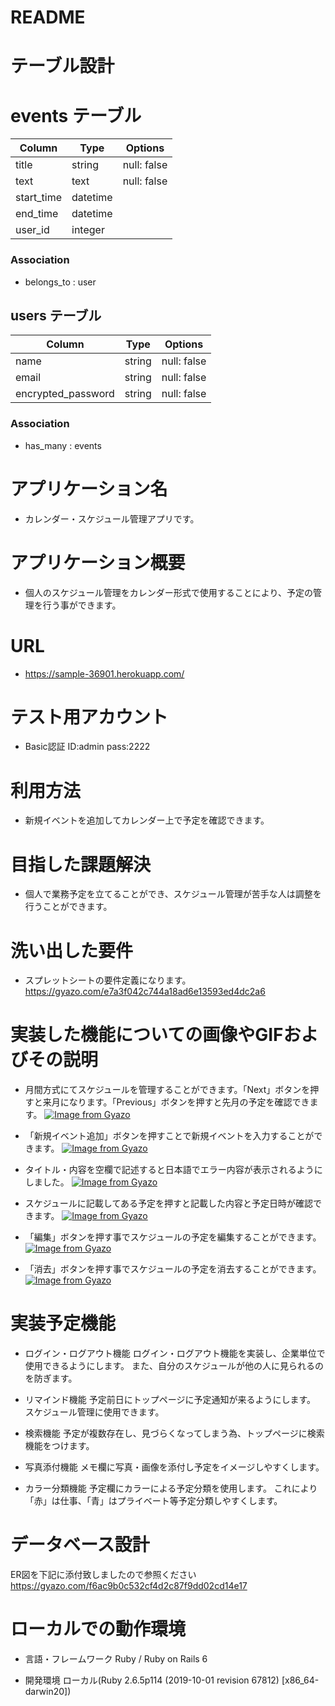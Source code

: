 # README

# テーブル設計

# events テーブル
| Column              | Type       | Options                   |
| ------------------- | ---------- | --------------------------|
| title               | string     | null: false               |
| text                | text       | null: false               |
| start_time          | datetime   |                           |
| end_time            | datetime   |                           |
| user_id             | integer    |                           |

### Association
- belongs_to : user

## users テーブル
| Column                 | Type       | Options                        |
| ---------------------- | ---------- | ------------------------------ |
| name                   | string     | null: false                    |
| email                  | string     | null: false                    |
| encrypted_password     | string     | null: false                    |

### Association
- has_many : events


# アプリケーション名
- カレンダー・スケジュール管理アプリです。


# アプリケーション概要
- 個人のスケジュール管理をカレンダー形式で使用することにより、予定の管理を行う事ができます。


# URL
-  https://sample-36901.herokuapp.com/


# テスト用アカウント
- Basic認証 ID:admin pass:2222


# 利用方法
- 新規イベントを追加してカレンダー上で予定を確認できます。


# 目指した課題解決
- 個人で業務予定を立てることができ、スケジュール管理が苦手な人は調整を行うことができます。


# 洗い出した要件
- スプレットシートの要件定義になります。
  https://gyazo.com/e7a3f042c744a18ad6e13593ed4dc2a6


# 実装した機能についての画像やGIFおよびその説明
- 月間方式にてスケジュールを管理することができます。「Next」ボタンを押すと来月になります。「Previous」ボタンを押すと先月の予定を確認できます。
[![Image from Gyazo](https://i.gyazo.com/866cabbfe0c18748cfab456ba94a22e9.gif)](https://gyazo.com/866cabbfe0c18748cfab456ba94a22e9)

- 「新規イベント追加」ボタンを押すことで新規イベントを入力することができます。
  [![Image from Gyazo](https://i.gyazo.com/4c373c61c9d85c221f7f96f93b9beb54.gif)](https://gyazo.com/4c373c61c9d85c221f7f96f93b9beb54)

- タイトル・内容を空欄で記述すると日本語でエラー内容が表示されるようにしました。
  [![Image from Gyazo](https://i.gyazo.com/a64fae9eece43025b501f1686dce816f.gif)](https://gyazo.com/a64fae9eece43025b501f1686dce816f)

- スケジュールに記載してある予定を押すと記載した内容と予定日時が確認できます。
  [![Image from Gyazo](https://i.gyazo.com/dce9013b1b2e3544a3611f68a07ab8a0.gif)](https://gyazo.com/dce9013b1b2e3544a3611f68a07ab8a0)

- 「編集」ボタンを押す事でスケジュールの予定を編集することができます。
  [![Image from Gyazo](https://i.gyazo.com/2bc3de6ade16745624d0b5f92515065c.gif)](https://gyazo.com/2bc3de6ade16745624d0b5f92515065c)

- 「消去」ボタンを押す事でスケジュールの予定を消去することができます。
  [![Image from Gyazo](https://i.gyazo.com/bf9d36be34774cf042d26e0fb7576097.gif)](https://gyazo.com/bf9d36be34774cf042d26e0fb7576097)


# 実装予定機能
- ログイン・ログアウト機能
ログイン・ログアウト機能を実装し、企業単位で使用できるようにします。
また、自分のスケジュールが他の人に見られるのを防ぎます。

- リマインド機能
予定前日にトップページに予定通知が来るようにします。
スケジュール管理に使用できます。

- 検索機能
予定が複数存在し、見づらくなってしまう為、トップページに検索機能をつけます。

- 写真添付機能
メモ欄に写真・画像を添付し予定をイメージしやすくします。

- カラー分類機能
予定欄にカラーによる予定分類を使用します。
これにより「赤」は仕事、「青」はプライベート等予定分類しやすくします。

# データベース設計
ER図を下記に添付致しましたので参照ください
https://gyazo.com/f6ac9b0c532cf4d2c87f9dd02cd14e17

# ローカルでの動作環境
- 言語・フレームワーク
Ruby / Ruby on Rails 6

- 開発環境
ローカル(Ruby 2.6.5p114 (2019-10-01 revision 67812) [x86_64-darwin20])


